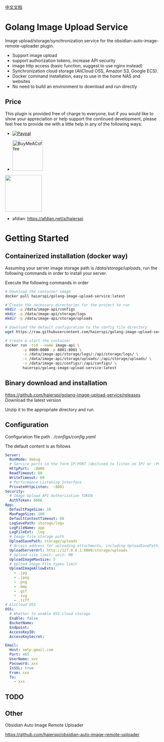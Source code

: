 [中文文档](readme-zh.md)
# Golang Image Upload Service

Image upload/storage/synchronization service for the obsidian-auto-image-remote-uploader plugin.

- Support image upload
- support authorization tokens, increase API security
- image http access (basic function, suggest to use nginx instead)
- Synchronization cloud storage (AliCloud OSS, Amazon S3, Google ECS).
- Docker command installation, easy to use in the home NAS and websites
- No need to build an environment to download and run directly

## Price

This plugin is provided free of charge to everyone, but if you would like to show your appreciation or help support the continued development, please feel free to provide me with a little help in any of the following ways:

- [![Paypal](https://img.shields.io/badge/paypal-HaierSpi-yellow?style=social&logo=paypal)](https://paypal.me/haierspi)

- [<img src="https://cdn.buymeacoffee.com/buttons/v2/default-yellow.png" alt="BuyMeACoffee" width="100">](https://www.buymeacoffee.com/haierspi)
<img src="https://raw.githubusercontent.com/haierspi/obsidian-auto-image-remote-uploader/main/bmc_qr.png" style="width:120px;height:auto;">

- afdian: https://afdian.net/a/haierspi
# Getting Started

## Containerized installation (docker way)

Assuming your server image storage path is */data/storage/uploads*, run the following commands in order to install your server.

Execute the following commands in order

```bash
# Download the container image
docker pull haierspi/golang-image-upload-service:latest

# Create the necessary directories for the project to run
mkdir -p /data/image-api/configs
mkdir -p /data/image-api/storage/logs
mkdir -p /data/image-api/storage/uploads

# Download the default configuration to the config file directory
wget https://raw.githubusercontent.com/haierspi/golang-image-upload-service/main/configs/config.yaml -O /data/configs/config.yaml

# Create & start the container
docker run -tid --name image-api \
        -p 8000:8000 -p 8001:8001 \
        -v /data/image-api/storage/logs/:/api/storage/logs/ \
        -v /data/image-api/storage/uploads/:/api/storage/uploads/ \
        -v /data/image-api/configs/:/api/configs/ \
        haierspi/golang-image-upload-service:latest

```

## Binary download and installation

https://github.com/haierspi/golang-image-upload-service/releases Download the latest version

Unzip it to the appropriate directory and run
## Configuration

Configuration file path *. /configs/config.yaml*

The default content is as follows

```yaml
Server:
  RunMode: debug
  # Service ports in the form IP:PORT (destined to listen on IP) or :PORT (listen on all)
  HttpPort:  :8000
  ReadTimeout: 60
  WriteTimeout: 60
  # Performance Listening Interface
  PrivateHttpListen:  :8001
Security:
  # Image Upload API Authorization TOKEN
  AuthToken: 6666
App:
  DefaultPageSize: 10
  MaxPageSize: 100
  DefaultContextTimeout: 60
  LogSavePath: storage/logs
  LogFileName: app
  LogFileExt: .log
  # Image file storage path
  UploadSavePath: storage/uploads
  # Access address for uploading attachments, including UploadSavePath, which describes the URL prefix that the interface returns to the uploader.
  UploadServerUrl: http://127.0.0.1:8000/storage/uploads
  # Upload size limit; unit: MB
  UploadImageMaxSize: 5
  # Upload Image File types limit
  UploadImageAllowExts:
    - .jpg
    - .jpeg
    - .png
    - .bmp
    - .gif
    - .svg
    - .tiff
# AliCloud OSS
OSS:
  # Whether to enable OSS cloud storage
  Enable: false
  BucketName:
  Endpoint:
  AccessKeyID:
  AccessKeySecret:

Email:
  Host: smtp.gmail.com
  Port: 465
  UserName: xxx
  Password: xxx
  IsSSL: true
  From: xxx
  To:
    - xxx
```
## TODO

## Other

Obsidian Auto Image Remote Uploader

https://github.com/haierspi/obsidian-auto-image-remote-uploader